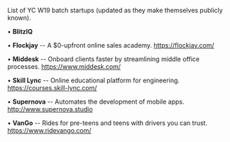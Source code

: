 List of YC W19 batch startups (updated as they make themselves publicly known).

• **BlitzIQ**  <p />
• **Flockjay** -- A $0-upfront online sales academy. https://flockjay.com/  <p />
• **Middesk** -- Onboard clients faster by streamlining middle office processes. https://www.middesk.com/  <p />
• **Skill Lync** -- Online educational platform for engineering. https://courses.skill-lync.com/  <p />
• **Supernova** -- Automates the development of mobile apps. http://www.supernova.studio  <p />
• **VanGo** -- Rides for pre-teens and teens with drivers you can trust. https://www.ridevango.com/ <p />
